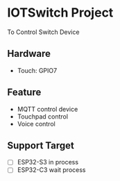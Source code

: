 # IOTSwitch Project

To Control Switch Device

## Hardware
* Touch: GPIO7



## Feature
* MQTT control device
* Touchpad control
* Voice control

## Support Target
* [ ] ESP32-S3 in process
* [ ] ESP32-C3 wait process
